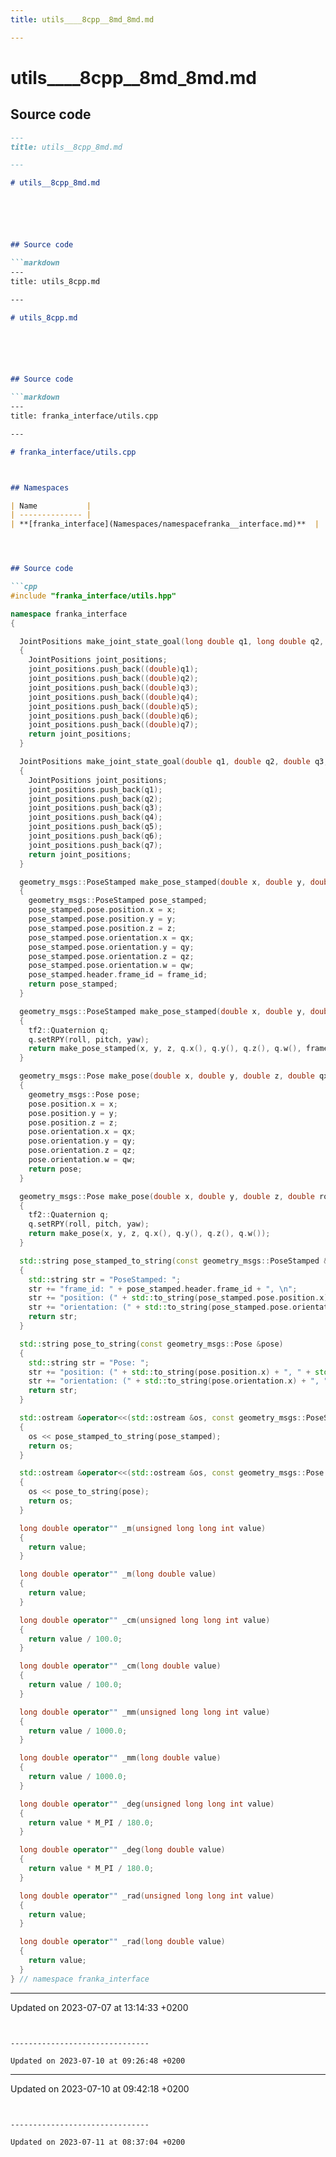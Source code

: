 ```yaml
---
title: utils____8cpp__8md_8md.md

---
```


# utils____8cpp__8md_8md.md






## Source code

```markdown
---
title: utils__8cpp_8md.md

---

# utils__8cpp_8md.md






## Source code

```markdown
---
title: utils_8cpp.md

---

# utils_8cpp.md






## Source code

```markdown
---
title: franka_interface/utils.cpp

---

# franka_interface/utils.cpp



## Namespaces

| Name           |
| -------------- |
| **[franka_interface](Namespaces/namespacefranka__interface.md)**  |




## Source code

```cpp
#include "franka_interface/utils.hpp"

namespace franka_interface
{

  JointPositions make_joint_state_goal(long double q1, long double q2, long double q3, long double q4, long double q5, long double q6, long double q7)
  {
    JointPositions joint_positions;
    joint_positions.push_back((double)q1);
    joint_positions.push_back((double)q2);
    joint_positions.push_back((double)q3);
    joint_positions.push_back((double)q4);
    joint_positions.push_back((double)q5);
    joint_positions.push_back((double)q6);
    joint_positions.push_back((double)q7);
    return joint_positions;
  }

  JointPositions make_joint_state_goal(double q1, double q2, double q3, double q4, double q5, double q6, double q7)
  {
    JointPositions joint_positions;
    joint_positions.push_back(q1);
    joint_positions.push_back(q2);
    joint_positions.push_back(q3);
    joint_positions.push_back(q4);
    joint_positions.push_back(q5);
    joint_positions.push_back(q6);
    joint_positions.push_back(q7);
    return joint_positions;
  }

  geometry_msgs::PoseStamped make_pose_stamped(double x, double y, double z, double qx, double qy, double qz, double qw, std::string frame_id)
  {
    geometry_msgs::PoseStamped pose_stamped;
    pose_stamped.pose.position.x = x;
    pose_stamped.pose.position.y = y;
    pose_stamped.pose.position.z = z;
    pose_stamped.pose.orientation.x = qx;
    pose_stamped.pose.orientation.y = qy;
    pose_stamped.pose.orientation.z = qz;
    pose_stamped.pose.orientation.w = qw;
    pose_stamped.header.frame_id = frame_id;
    return pose_stamped;
  }

  geometry_msgs::PoseStamped make_pose_stamped(double x, double y, double z, double roll, double pitch, double yaw, std::string frame_id)
  {
    tf2::Quaternion q;
    q.setRPY(roll, pitch, yaw);
    return make_pose_stamped(x, y, z, q.x(), q.y(), q.z(), q.w(), frame_id);
  }

  geometry_msgs::Pose make_pose(double x, double y, double z, double qx, double qy, double qz, double qw)
  {
    geometry_msgs::Pose pose;
    pose.position.x = x;
    pose.position.y = y;
    pose.position.z = z;
    pose.orientation.x = qx;
    pose.orientation.y = qy;
    pose.orientation.z = qz;
    pose.orientation.w = qw;
    return pose;
  }

  geometry_msgs::Pose make_pose(double x, double y, double z, double roll, double pitch, double yaw)
  {
    tf2::Quaternion q;
    q.setRPY(roll, pitch, yaw);
    return make_pose(x, y, z, q.x(), q.y(), q.z(), q.w());
  }

  std::string pose_stamped_to_string(const geometry_msgs::PoseStamped &pose_stamped)
  {
    std::string str = "PoseStamped: ";
    str += "frame_id: " + pose_stamped.header.frame_id + ", \n";
    str += "position: (" + std::to_string(pose_stamped.pose.position.x) + ", " + std::to_string(pose_stamped.pose.position.y) + ", " + std::to_string(pose_stamped.pose.position.z) + "), \n";
    str += "orientation: (" + std::to_string(pose_stamped.pose.orientation.x) + ", " + std::to_string(pose_stamped.pose.orientation.y) + ", " + std::to_string(pose_stamped.pose.orientation.z) + ", " + std::to_string(pose_stamped.pose.orientation.w) + ")";
    return str;
  }

  std::string pose_to_string(const geometry_msgs::Pose &pose)
  {
    std::string str = "Pose: ";
    str += "position: (" + std::to_string(pose.position.x) + ", " + std::to_string(pose.position.y) + ", " + std::to_string(pose.position.z) + "), \n";
    str += "orientation: (" + std::to_string(pose.orientation.x) + ", " + std::to_string(pose.orientation.y) + ", " + std::to_string(pose.orientation.z) + ", " + std::to_string(pose.orientation.w) + ")";
    return str;
  }

  std::ostream &operator<<(std::ostream &os, const geometry_msgs::PoseStamped &pose_stamped)
  {
    os << pose_stamped_to_string(pose_stamped);
    return os;
  }

  std::ostream &operator<<(std::ostream &os, const geometry_msgs::Pose &pose)
  {
    os << pose_to_string(pose);
    return os;
  }

  long double operator"" _m(unsigned long long int value)
  {
    return value;
  }

  long double operator"" _m(long double value)
  {
    return value;
  }

  long double operator"" _cm(unsigned long long int value)
  {
    return value / 100.0;
  }

  long double operator"" _cm(long double value)
  {
    return value / 100.0;
  }

  long double operator"" _mm(unsigned long long int value)
  {
    return value / 1000.0;
  }

  long double operator"" _mm(long double value)
  {
    return value / 1000.0;
  }

  long double operator"" _deg(unsigned long long int value)
  {
    return value * M_PI / 180.0;
  }

  long double operator"" _deg(long double value)
  {
    return value * M_PI / 180.0;
  }

  long double operator"" _rad(unsigned long long int value)
  {
    return value;
  }

  long double operator"" _rad(long double value)
  {
    return value;
  }
} // namespace franka_interface
```


-------------------------------

Updated on 2023-07-07 at 13:14:33 +0200
```


-------------------------------

Updated on 2023-07-10 at 09:26:48 +0200
```


-------------------------------

Updated on 2023-07-10 at 09:42:18 +0200
```


-------------------------------

Updated on 2023-07-11 at 08:37:04 +0200
